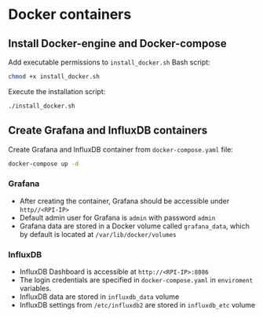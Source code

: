 # Docker containers
## Install Docker-engine and Docker-compose
Add executable permissions to `install_docker.sh` Bash script:
```bash
chmod +x install_docker.sh
```

Execute the installation script:
```bash
./install_docker.sh
```

## Create Grafana and InfluxDB containers
Create Grafana and InfluxDB container from `docker-compose.yaml` file:
```bash
docker-compose up -d
```
### Grafana
- After creating the container, Grafana should be accessible under `http//<RPI-IP>`
- Default admin user for Grafana is `admin` with password `admin`
- Grafana data are stored in a Docker volume called `grafana_data`, which by default is located at `/var/lib/docker/volumes`

### InfluxDB
- InfluxDB Dashboard is accessible at `http://<RPI-IP>:8086`
- The login credentials are specified in `docker-compose.yaml` in `enviroment` variables.
- InfluxDB data are stored in `influxdb_data` volume 
- InfluxDB settings from `/etc/influxdb2` are stored in `influxdb_etc` volume